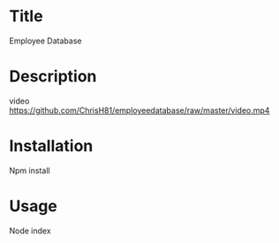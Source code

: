
# Title
Employee Database 

# Description
video https://github.com/ChrisH81/employeedatabase/raw/master/video.mp4


# Installation
Npm install

# Usage
Node index

